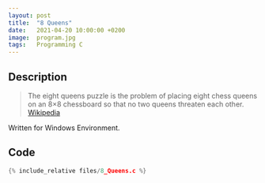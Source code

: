 ```yaml
---
layout: post
title:  "8 Queens"
date:   2021-04-20 10:00:00 +0200
image:  program.jpg
tags:   Programming C
---
```


## Description ##

> The eight queens puzzle is the problem of placing eight chess queens on an 8×8 chessboard so that no two queens threaten each other.
[Wikipedia](https://en.wikipedia.org/wiki/Eight_queens_puzzle)

Written for Windows Environment.

## Code ##

```C
{% include_relative files/8_Queens.c %}
```